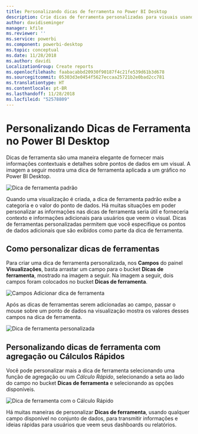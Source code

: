 ```yaml
---
title: Personalizando dicas de ferramenta no Power BI Desktop
description: Crie dicas de ferramenta personalizadas para visuais usando arrastar e soltar
author: davidiseminger
manager: kfile
ms.reviewer: ''
ms.service: powerbi
ms.component: powerbi-desktop
ms.topic: conceptual
ms.date: 11/28/2018
ms.author: davidi
LocalizationGroup: Create reports
ms.openlocfilehash: faabacabbd20930f90187f4c21fe539d61b3d678
ms.sourcegitcommit: 05303d3e0454f5627eccaa25721b2e0bad2cc781
ms.translationtype: HT
ms.contentlocale: pt-BR
ms.lasthandoff: 11/28/2018
ms.locfileid: "52578809"
---
```

# <a name="customizing-tooltips-in-power-bi-desktop"></a>Personalizando Dicas de Ferramenta no Power BI Desktop
Dicas de ferramenta são uma maneira elegante de fornecer mais informações contextuais e detalhes sobre pontos de dados em um visual. A imagem a seguir mostra uma dica de ferramenta aplicada a um gráfico no Power BI Desktop.

![Dica de ferramenta padrão](media/desktop-custom-tooltips/custom-tooltips-1.png)

Quando uma visualização é criada, a dica de ferramenta padrão exibe a categoria e o valor do ponto de dados. Há muitas situações em poder personalizar as informações nas dicas de ferramenta seria útil e forneceria contexto e informações adicionais para usuários que veem o visual. Dicas de ferramentas personalizadas permitem que você especifique os pontos de dados adicionais que são exibidos como parte da dica de ferramenta.

## <a name="how-to-customize-tooltips"></a>Como personalizar dicas de ferramentas
Para criar uma dica de ferramenta personalizada, nos **Campos** do painel **Visualizações**, basta arrastar um campo para o bucket **Dicas de ferramenta**, mostrado na imagem a seguir. Na imagem a seguir, dois campos foram colocados no bucket **Dicas de ferramenta**.

![Campos Adicionar dica de ferramenta](media/desktop-custom-tooltips/custom-tooltips-2.png)

Após as dicas de ferramentas serem adicionadas ao campo, passar o mouse sobre um ponto de dados na visualização mostra os valores desses campos na dica de ferramenta.

![Dica de ferramenta personalizada](media/desktop-custom-tooltips/custom-tooltips-3.png)

## <a name="customizing-tooltips-with-aggregation-or-quick-calcs"></a>Personalizando dicas de ferramenta com agregação ou Cálculos Rápidos
Você pode personalizar mais a dica de ferramenta selecionando uma função de agregação ou um *Cálculo Rápido*, selecionando a seta ao lado do campo no bucket **Dicas de ferramenta** e selecionando as opções disponíveis.

![Dica de ferramenta com o Cálculo Rápido](media/desktop-custom-tooltips/custom-tooltips-4.png)

Há muitas maneiras de personalizar **Dicas de ferramenta**, usando qualquer campo disponível no conjunto de dados, para transmitir informações e ideias rápidas para usuários que veem seus dashboards ou relatórios.


